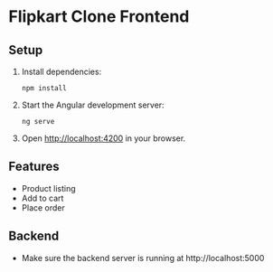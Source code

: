 # Flipkart Clone Frontend

## Setup

1. Install dependencies:
   ```
   npm install
   ```
2. Start the Angular development server:
   ```
   ng serve
   ```
3. Open [http://localhost:4200](http://localhost:4200) in your browser.

## Features
- Product listing
- Add to cart
- Place order

## Backend
- Make sure the backend server is running at http://localhost:5000
